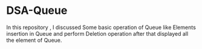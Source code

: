 # DSA-Queue
In this repository , I discussed Some basic operation of Queue like Elements insertion in Queue and perform  Deletion operation after that displayed all the element of Queue.   
